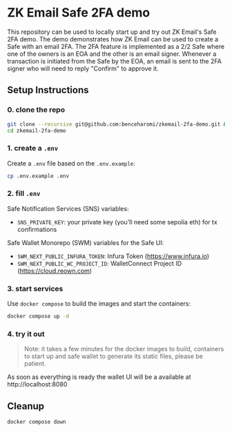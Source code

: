 # ZK Email Safe 2FA demo
This repository can be used to locally start up and try out ZK Email's Safe 2FA demo. The demo demonstrates how ZK Email can be used to create a Safe with an email 2FA. The 2FA feature is implemented as a 2/2 Safe where one of the owners is an EOA and the other is an email signer. Whenever a transaction is initiated from the Safe by the EOA, an email is sent to the 2FA signer who will need to reply "Confirm" to approve it.

## Setup Instructions
### 0. clone the repo
```sh
git clone --recursive git@github.com:benceharomi/zkemail-2fa-demo.git && \
cd zkemail-2fa-demo
```
### 1. create a `.env`
Create a `.env` file based on the `.env.example`:
```sh
cp .env.example .env
```
### 2. fill `.env`
Safe Notification Services (SNS) variables:
* `SNS_PRIVATE_KEY`: your private key (you'll need some sepolia eth) for tx confirmations

Safe Wallet Monorepo (SWM) variables for the Safe UI:
* `SWM_NEXT_PUBLIC_INFURA_TOKEN`: Infura Token (https://www.infura.io)
* `SWM_NEXT_PUBLIC_WC_PROJECT_ID`: WalletConnect Project ID (https://cloud.reown.com)

### 3. start services
Use `docker compose` to build the images and start the containers:
```sh
docker compose up -d
```
### 4. try it out
> Note: it takes a few minutes for the docker images to build, containers to start up and safe wallet to generate its static files, please be patient.

As soon as everything is ready the wallet UI will be a available at http://localhost:8080

## Cleanup
```sh
docker compose down
```